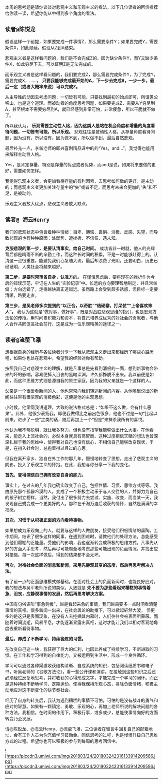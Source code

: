 本周的思考题是请你谈谈对悲观主义和乐观主义的看法，以下几位读者的回信推荐给你读一读，希望你能从中得到多个角度的看法。

## `读者@陈悦龙`

假设这样一个前提，如果要完成一件事情Z，那么需要条件Y；如果要完成Y，需要条件X，如此顺延，假设从Z到A结束。

悲观主义者是这样看问题的，我们是不会完成Z的，因为缺少条件Y，而Y又缺少条件X，如此穷尽下去，可以证明Z是无法完成的。

而乐观主义者是这样看问题的，我们要完成Z，那么需要完成条件Y，为了完成Y，需要完成X，……， **只要我能够完成最开始的A，下一步去完成B，一步一步，最后一定（或者大概率来说）可以完成Z。**

从主导性的动因去考虑问题，一切皆有可能，只要找到最初的始点即可，所谓愚公移山，也是这个道理。而被动者的角度思考问题，如果要完成Z，需要从Y穷尽到A，甚至根本不需要穷尽到A，就已经感到非常可怕，非常疲惫，所以干脆就不做了。

所以我认为， **乐观需要主动性人格，因为这类人是站在机会角度和增量的角度看待问题，一切皆有可能，所以乐观。** 悲观往往是被动性人格，从存量角度看待问题，因为没有，所以没有，因为做不到，所以做不到，最后自然悲观。

最后补充一点，李新老师的即兴喜剧精品课中的的“Yes，and...”。我觉得也能用来解释主动性人格。

Yes，是肯定存量，特别是存量的优点或者优势，而and是说，如果将来要做的更好，需要如何怎样。

我觉得乐观主义者，会更加看待存量的有利因素，去思考如何做的更好，是主动的；而悲观主义者更加关注存量中的“失”或者不足，而思考未来会更加的“失”和不足，是被动的。

乐观主义者放大优点，悲观主义者放大缺点。

## `读者@ 海云Henry`

我们的悲观状态中包含着种种情绪：自卑、懊恼、畏惧、消极、反感、失望，而导致悲观的也有种种原因：处弱势、遭挫折、不信任、遇未知。

 **克服悲观的第一步，是要认清事实，给自己时间。** 成功皆非一时就，他人的光辉背后都是晴雨不断的辛勤工作，而这种长时间的积累，不是一时能够赶得上的。认清这一点很重要，能避免我们心急随大流，最后却浪费了光阴。还要明白，历史已经证明，人类社会将越来越好。

 **第二步，是要时常审省自身，认准方向。** 在谨慎思虑后，要将现在的挫折作为今后的错误示范，牢记在人生的“实验记录”中。长远的方向要理智地制定，并且常纠偏；方向选错了，走得越快离正道越远。虽然路上会受到颇多诱惑，但目标一定要清晰，路要走直。

 **第三步，是吴老师多次提到的“以正合，以奇胜”“结硬寨，打呆仗”“上帝喜欢笨人”。** 我认为这就是“做对事，做好事”，既是对战胜悲观思维的指引，也是宏观方法论的传授。用时间累积能力和资本，将自己培养成优秀的对社会的贡献者，与他人合作共同促进社会前行，这是成为一位乐观精英的途径之一。

## `读者@流萤飞瀑`

想根据自身的经历与各位读者分享一下我从悲观主义走出来都经历了哪些心路历程，如果你也处在悲观中，希望我的经验对你有帮助。

按照我自己对悲观主义的理解，就是凡事总是先看到消极的一面，想到新事物会带来的坏的影响，容易便掉入沮丧的黑暗深渊，许久都挣脱不出来。我以前便是如此，而这种思维方式则是源自我的原生家庭，因为我的父亲就是一个这样的人。

父亲是一个很爱看新闻的人，他也常常向我们转述新闻的内容。从他嘴里说出的新闻往往带有很浓厚的消极色彩，这便是他的主观思想。

小时候，他常同我讲道理，大致的说法格式总是：“如果不这么做，会有什么恶果”。此外，他很少表扬我，即便我做得比之前出色很多，他也不过是一句“比起以前来，进步了一些”之类的话，随后再加上一个“但是”来抹杀我所有的喜悦。

他认为我不够聪明，就让我多努力，但也没有指望我能够做出什么大事。在他看来，能走入上流社会的，必然本身就具有高智商。这种过度相信天赋的想法也曾深深扎根于我的思维中，使得我对自己也没有信心，不相信自己能够改变现状，于是，在初入社会时，总抱着得过且过的心思。

但我在离开家乡、独自在外工作的那几年，慢慢地转变了思想，走出了悲观主义的阴影，投入了乐观主义的怀抱。在此，我想与你分享一下我的变化。

 **首先，变得深信自己拥有改变自身的能力。**

事实上，在过去的几年我也确实改变了自己，包括性情、习惯、思维方式等等。我由原先那个孤僻冷漠的人，变成了一个积极主动乐于与人交往的人，并努力为自己的孩子树立榜样。当然，我付出了很多努力去尝试、实施、改变，而当某一天，我发现自己蜕变成一个更美好的人。那种在千淘万漉后收获的情怀，自然是满满的幸福感。

 **其次，习惯于从积极正面的方向看待事物。**

如果想成为乐观向上的人，就要与这样的人做朋友，接受他们积极情绪的熏陶。工作期间，结识了很多这样的同事，在遇到困难时，请教他们的处理方法，总能感受到他们爆棚的正能量。受他们的影响，我也逐渐转变成积极的思维方式。凡事先从好的方面入手思考，然后再尽可能周全地考虑那些可能出现的负面情况，并找出应对措施。每一次这样做后，得到的结果都不会太坏。

 **再次，对待社会负面的消息和新闻，采用先静观其变的态度，然后再思考解决方法。**

有了前一点的正面思维模式做基础，在面对社会上的负面新闻时，也能良好应对。我的想法与吴军老师所说的类似，大致就是 **先不要为那些看起来糟糕的事情着急、沮丧，应静观事情的发展，然后再思考解决方案。**

中国有句俗语叫“事急则缓”，越是看起来急的事情，我们越需要多一点时间看清楚事情的真相。很多新闻一出来，在社会舆论的助推下，可以掀起轩然大波， 但更多的是这只是表面现象，在没有人去挖掘其内幕时，人们往往会被表面所蒙蔽。而随着时间流逝，风暴平息，才能逐渐显露出真相，这时才能让我们以相对客观地角度去重新看待事物。

 **最后，养成了不断学习、持续锻炼的习惯。**

在改变自己这一块，我获得了巨大的红利，也因此养成了持续学习，不断进取的习惯。在工作和学习得到的自律能力，又被运用到生活中，形成一个良性循环。

学习可以通过各种渠道收获结构清晰、自成系统的知识，包括阅读纸质书和电子书，听吴老师的《谷歌方法论》，看一些公开课和演讲。在接触到这些知识之后还必须经过反复地思考，并将收获的心得形成文字，才能完成一个学习的闭环。而正是这种持续不断地学习、定期运动，使得我保持乐观心态，排除负面情绪，积极主动地应对这不断变化的快节奏社会。

经历了自身的转变后，我认为遇到糟糕的事情不可怕，可怕的是没有战斗的勇气和应对的智慧。如果有一颗镇定、勇敢、乐观的心，再加上老师所说的解决问题的各种方法，我相信，在时间的作用下，积极行事，或多或少，总能使事情向好的方面转变乃至发展。

请@陈悦龙、@海云Henry、@流萤飞瀑，三位读者在留言中回复自己的邮箱地址，会有工作人员为你充值学习鼓励金。回信思考的过程，也是慢慢升级自己思维方式的过程。希望你也可以积极的参与到每周的思考回信中。

![https://piccdn3.umiwi.com/img/201803/24/201803242316133914209586.jpg](https://piccdn3.umiwi.com/img/201803/24/201803242316133914209586.jpg)

---
